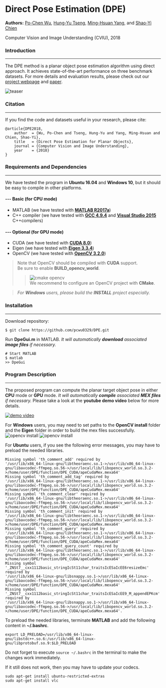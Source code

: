 # Direct Pose Estimation (DPE)
**Authors:** [Po-Chen Wu](http://media.ee.ntu.edu.tw/personal/pcwu/), [Hung-Yu Tseng](https://sites.google.com/site/hytseng0509/), [Ming-Hsuan Yang](http://faculty.ucmerced.edu/mhyang/), and [Shao-Yi Chien](http://www.ee.ntu.edu.tw/profile?id=101)

Computer Vision and Image Understanding (CVIU), 2018

### Introduction
---
The DPE method is a planar object pose estimation algorithm using direct approach. It achieves state-of-the-art performance on three benchmark datasets. For more details and evaluation results, please check out our [project webpage](http://media.ee.ntu.edu.tw/research/DPE/) and [paper](http://media.ee.ntu.edu.tw/personal/pcwu/research/cviu2018_dpe/cviu2018_dpe.pdf).

![teaser](http://media.ee.ntu.edu.tw/research/DPE/images/teaser/total.jpg)

### Citation
---
If you find the code and datasets useful in your research, please cite:
    
    @article{DPE2018,
        author  = {Wu, Po-Chen and Tseng, Hung-Yu and Yang, Ming-Hsuan and Chien, Shao-Yi}, 
        title   = {Direct Pose Estimation for Planar Objects}, 
        journal = {Computer Vision and Image Understanding},
        year    = {2018}
    }

### Requirements and Dependencies
---
We have tested the program in **Ubuntu 16.04** and **Windows 10**, but it should be easy to compile in other platforms.

#### --- Basic (for CPU mode)
* MATLAB (we have tested with [**MATLAB R2017a**](https://www.mathworks.com/downloads/web_downloads/select_release?mode=gwylf))
* C++ compiler (we have tested with [**GCC 4.9.4**](https://packages.ubuntu.com/xenial/gcc-4.9) and [**Visual Studio 2015**](https://www.visualstudio.com/vs/older-downloads/)  C++compilers)

#### --- Optional (for GPU mode)
* CUDA (we have tested with [**CUDA 8.0**](https://developer.nvidia.com/cuda-toolkit-archive))
* Eigen  (we have tested with [**Eigen  3.3.4**](http://eigen.tuxfamily.org/index.php?title=Main_Page))
* OpenCV (we have tested with [**OpenCV 3.2.0**](https://opencv.org/releases.html))  

> Note that OpenCV should be compiled with **CUDA** support.  
> Be sure to enable **BUILD_opencv_world**.  
>> ![cmake opencv](http://media.ee.ntu.edu.tw/research/DPE/images/cmake_opencv.png)  
>> We recommend to configure an OpenCV project with **CMake**.

> *For **Windows** users, please build the **INSTALL** project especially.*


### Installation
---
Download repository:

    $ git clone https://github.com/pcwu0329/DPE.git

Run **DpeGui.m** in MATLAB. *It will automatically **download** associated **image files** if necessary.*

    # Start MATLAB
    $ matlab
    >> DpeGui

### Program Description
---
The proposed program can compute the planar target object pose in either **CPU** mode or **GPU** mode. *It will automatically **compile** associated **MEX files** if necessary.* Please take a look at the **youtube demo video** below for more details.

[![demo video](http://img.youtube.com/vi/odlP_01DD4A/0.jpg)](http://www.youtube.com/watch?v=odlP_01DD4A)

For **Windows** users,  you may need to set paths to the **OpenCV install** folder and the **Eigen** folder in order to build the mex files successfully.  
![opencv install](http://media.ee.ntu.edu.tw/research/DPE/images/opencv_install_folder.png)
![opencv install](http://media.ee.ntu.edu.tw/research/DPE/images/eigen_folder.png)

For **Ubuntu** users, if you see the following error messages, you may have to preload the needed libraries.
```
Missing symbol 'th_comment_add' required by
'/usr/lib/x86_64-linux-gnu/libtheoraenc.so.1->/usr/lib/x86_64-linux-gnu/libavcodec-ffmpeg.so.56->/usr/local/lib/libopencv_world.so.3.2->/home/user/DPE/function/DPE_CUDA/apeCudaMex.mexa64'
Missing symbol 'th_comment_add_tag' required by
'/usr/lib/x86_64-linux-gnu/libtheoraenc.so.1->/usr/lib/x86_64-linux-gnu/libavcodec-ffmpeg.so.56->/usr/local/lib/libopencv_world.so.3.2->/home/user/DPE/function/DPE_CUDA/apeCudaMex.mexa64'
Missing symbol 'th_comment_clear' required by
'/usr/lib/x86_64-linux-gnu/libtheoraenc.so.1->/usr/lib/x86_64-linux-gnu/libavcodec-ffmpeg.so.56->/usr/local/lib/libopencv_world.so.3.2->/home/user/DPE/function/DPE_CUDA/apeCudaMex.mexa64'
Missing symbol 'th_comment_init' required by
'/usr/lib/x86_64-linux-gnu/libtheoraenc.so.1->/usr/lib/x86_64-linux-gnu/libavcodec-ffmpeg.so.56->/usr/local/lib/libopencv_world.so.3.2->/home/user/DPE/function/DPE_CUDA/apeCudaMex.mexa64'
Missing symbol 'th_comment_query' required by
'/usr/lib/x86_64-linux-gnu/libtheoraenc.so.1->/usr/lib/x86_64-linux-gnu/libavcodec-ffmpeg.so.56->/usr/local/lib/libopencv_world.so.3.2->/home/user/DPE/function/DPE_CUDA/apeCudaMex.mexa64'
Missing symbol 'th_comment_query_count' required by
'/usr/lib/x86_64-linux-gnu/libtheoraenc.so.1->/usr/lib/x86_64-linux-gnu/libavcodec-ffmpeg.so.56->/usr/local/lib/libopencv_world.so.3.2->/home/user/DPE/function/DPE_CUDA/apeCudaMex.mexa64'
Missing symbol '_ZNSt7__cxx1112basic_stringIcSt11char_traitsIcESaIcEE6resizeEmc' required by
'/usr/lib/x86_64-linux-gnu/libsnappy.so.1->/usr/lib/x86_64-linux-gnu/libavcodec-ffmpeg.so.56->/usr/local/lib/libopencv_world.so.3.2->/home/user/DPE/function/DPE_CUDA/apeCudaMex.mexa64'
Missing symbol '_ZNSt7__cxx1112basic_stringIcSt11char_traitsIcESaIcEE9_M_appendEPKcm' required by
'/usr/lib/x86_64-linux-gnu/libsnappy.so.1->/usr/lib/x86_64-linux-gnu/libavcodec-ffmpeg.so.56->/usr/local/lib/libopencv_world.so.3.2->/home/user/DPE/function/DPE_CUDA/apeCudaMex.mexa64'. 
``` 
To preload the needed libraries, terminate **MATLAB** and add the following content in **~/.bashrc**.
```
export LD_PRELOAD=/usr/lib/x86_64-linux-gnu/libstdc++.so.6:/usr/lib/x86_64-linux-gnu/libprotobuf.so.9:$LD_PRELOAD
```
Do not forget to execute `source ~/.bashrc` in the terminal to make the changes work immediately.

If it still does not work, then you may have to update your codecs.
```
sudo apt-get install ubuntu-restricted-extras
sudo apt-get install vlc
```